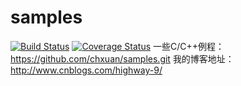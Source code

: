 samples
===================
[![Build Status](https://travis-ci.org/chxuan/samples.svg?branch=master)](https://travis-ci.org/chxuan/samples)
[![Coverage Status](https://coveralls.io/repos/github/chxuan/samples/badge.svg)](https://coveralls.io/github/chxuan/samples)
一些C/C++例程：https://github.com/chxuan/samples.git
我的博客地址：http://www.cnblogs.com/highway-9/

